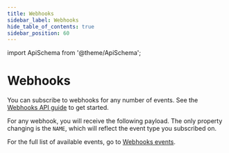 ```yaml
---
title: Webhooks
sidebar_label: Webhooks
hide_table_of_contents: true
sidebar_position: 60
---
```


import ApiSchema from '@theme/ApiSchema';

# Webhooks

You can subscribe to webhooks for any number of events.
See the
[Webhooks API guide](https://developer.vippsmobilepay.com/docs/APIs/webhooks-api)
to get started.

For any webhook, you will receive the following payload. The only property changing is the `NAME`, which will reflect the event type you subscribed on.

<ApiSchema id="epayment-swagger-id" pointer="#/components/schemas/WebhookEvent" />

For the full list of available events, go to
[Webhooks events](https://developer.vippsmobilepay.com/docs/APIs/webhooks-api/events).
